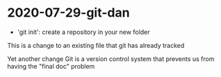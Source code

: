 # 2020-07-29-git-dan

- 'git init': create a repository in your new folder

This is a change to an existing file that git has already tracked

Yet another change
Git is a version control system that prevents us from having the "final doc" problem

